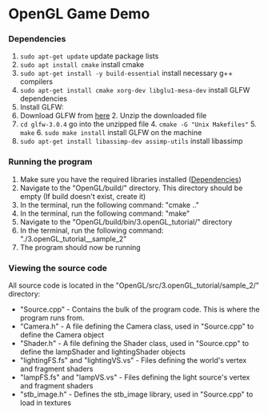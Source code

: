 # OpenGL Game Demo

### Dependencies

1. `sudo apt-get update` update package lists
2. `sudo apt install cmake`  install cmake
3. `sudo apt-get install -y build-essential` install necessary g++ compilers
4. `sudo apt-get install cmake xorg-dev libglu1-mesa-dev` install GLFW dependencies
5. Install GLFW:
1. Download GLFW from [here](http://sourceforge.net/projects/glfw/files/glfw/3.0.4/glfw-3.0.4.zip/download)
   2. Unzip the downloaded file
3. `cd glfw-3.0.4` go into the unzipped file
   4. `cmake -G "Unix Makefiles"`
   5. `make`
   6. `sudo make install` install GLFW on the machine
6. `sudo apt-get install libassimp-dev assimp-utils` install libassimp



### Running the program

1. Make sure you have the required libraries installed ([Dependencies](#Dependencies))
2. Navigate to the "OpenGL/build/" directory. This directory should be empty (If build doesn't exist, create it)
3. In the terminal, run the following command: "cmake .."
4. In the terminal, run the following command: "make"
5. Navigate to the "OpenGL/build/bin/3.openGL_tutorial/" directory
6. In the terminal, run the following command: "./3.openGL_tutorial__sample_2"
7. The program should now be running



### Viewing the source code

All source code is located in the "OpenGL/src/3.openGL_tutorial/sample_2/" directory:
-  "Source.cpp" - Contains the bulk of the program code. This is where the program runs from.
-  "Camera.h" - A file defining the Camera class, used in "Source.cpp" to define the Camera object
-  "Shader.h" - A file defining the Shader class, used in "Source.cpp" to define the lampShader and lightingShader objects
-  "lightingFS.fs" and "lightingVS.vs" - Files defining the world's vertex and fragment shaders
-  "lampFS.fs" and "lampVS.vs" - Files defining the light source's vertex and fragment shaders
-  "stb_image.h" - Defines the stb_image library, used in "Source.cpp" to load in textures

